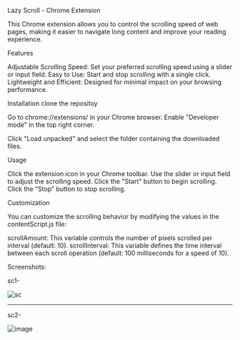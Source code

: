 Lazy Scroll - Chrome Extension

This Chrome extension allows you to control the scrolling speed of web pages, making it easier to navigate long content and improve your reading experience.

Features

Adjustable Scrolling Speed: Set your preferred scrolling speed using a slider or input field.
Easy to Use: Start and stop scrolling with a single click.
Lightweight and Efficient: Designed for minimal impact on your browsing performance.

Installation
clone the repositoy

Go to chrome://extensions/ in your Chrome browser.
Enable "Developer mode" in the top right corner.

Click "Load unpacked" and select the folder containing the downloaded files.   

Usage

Click the extension icon in your Chrome toolbar.
Use the slider or input field to adjust the scrolling speed.
Click the "Start" button to begin scrolling.
Click the "Stop" button to stop scrolling.


Customization

You can customize the scrolling behavior by modifying the values in the contentScript.js file:

scrollAmount: This variable controls the number of pixels scrolled per interval (default: 10).
scrollInterval: This variable defines the time interval between each scroll operation (default: 100 milliseconds for a speed of 10).

Screenshots:

sc1-

![sc](https://github.com/user-attachments/assets/21b930ed-d3b5-46e9-a12b-9bfd289da022)



------------------------------------------------------------------------------------------

sc2-

![image](https://github.com/user-attachments/assets/e0f6c7c5-daac-4df7-a0ff-849285f23f6f)





